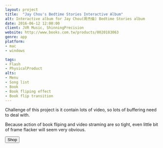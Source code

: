```yaml
---
layout: project
title:  "Jay Chou's Bedtime Stories Interactive Album"
alt: Interactive album for Jay Chou(周杰倫) Bedtime Stories album
date: 2016-06-12 12:00:00
client: JVR Music, ShinningPrecision
website: http://www.books.com.tw/products/0020183063
genre: app
platform:
- mac
- windows

tags:
- Flash
- PhysicalProduct
alts:
- Menu
- Song list
- Book
- Book fliping effect
- Book flip transition
---
```

Challenge of this project is it contain lots of video, so lots of buffering need to deal with.

Because action of book fliping and video straming are so tight, even little bit of frame flacker will seem very obvious.
<div class="button-group">
<a href="http://www.books.com.tw/products/0020183063" target="_blank"><button type="button" class="btn btn-theme">Shop</button></a>
</div>